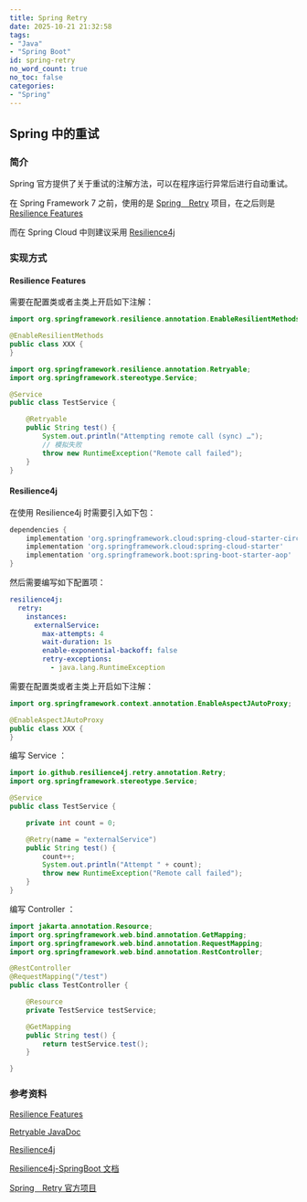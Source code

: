 ```yaml
---
title: Spring Retry
date: 2025-10-21 21:32:58
tags:
- "Java"
- "Spring Boot"
id: spring-retry
no_word_count: true
no_toc: false
categories: 
- "Spring"
---
```


## Spring 中的重试

### 简介

Spring 官方提供了关于重试的注解方法，可以在程序运行异常后进行自动重试。

在 Spring Framework 7 之前，使用的是 [Spring　Retry](https://github.com/spring-projects/spring-retry) 项目，在之后则是 [Resilience Features](https://docs.spring.io/spring-framework/reference/7.0-SNAPSHOT/core/resilience.html)

而在 Spring Cloud 中则建议采用 [Resilience4j](https://resilience4j.readme.io/) 

### 实现方式

#### Resilience Features

需要在配置类或者主类上开启如下注解：

```java
import org.springframework.resilience.annotation.EnableResilientMethods;

@EnableResilientMethods
public class XXX {
}
```

```java
import org.springframework.resilience.annotation.Retryable;
import org.springframework.stereotype.Service;

@Service
public class TestService {

    @Retryable
    public String test() {
        System.out.println("Attempting remote call (sync) …");
        // 模拟失败
        throw new RuntimeException("Remote call failed");
    }
}
```

#### Resilience4j

在使用 Resilience4j 时需要引入如下包：

```groovy
dependencies {
    implementation 'org.springframework.cloud:spring-cloud-starter-circuitbreaker-resilience4j'
    implementation 'org.springframework.cloud:spring-cloud-starter'
    implementation 'org.springframework.boot:spring-boot-starter-aop'
}
```

然后需要编写如下配置项：

```yaml
resilience4j:
  retry:
    instances:
      externalService:
        max-attempts: 4
        wait-duration: 1s
        enable-exponential-backoff: false
        retry-exceptions:
          - java.lang.RuntimeException
```

需要在配置类或者主类上开启如下注解：

```java
import org.springframework.context.annotation.EnableAspectJAutoProxy;

@EnableAspectJAutoProxy
public class XXX {
}
```

编写 Service ：

```java
import io.github.resilience4j.retry.annotation.Retry;
import org.springframework.stereotype.Service;

@Service
public class TestService {

    private int count = 0;

    @Retry(name = "externalService")
    public String test() {
        count++;
        System.out.println("Attempt " + count);
        throw new RuntimeException("Remote call failed");
    }
}
```

编写 Controller ：

```java
import jakarta.annotation.Resource;
import org.springframework.web.bind.annotation.GetMapping;
import org.springframework.web.bind.annotation.RequestMapping;
import org.springframework.web.bind.annotation.RestController;

@RestController
@RequestMapping("/test")
public class TestController {

    @Resource
    private TestService testService;

    @GetMapping
    public String test() {
        return testService.test();
    }

}
```

### 参考资料

[Resilience Features](https://docs.spring.io/spring-framework/reference/7.0-SNAPSHOT/core/resilience.html)

[Retryable JavaDoc](https://docs.spring.io/spring-framework/docs/7.0.0-SNAPSHOT/javadoc-api/org/springframework/resilience/annotation/Retryable.html)

[Resilience4j](https://resilience4j.readme.io/)

[Resilience4j-SpringBoot 文档](https://resilience4j.readme.io/docs/getting-started-3)

[Spring　Retry 官方项目](https://github.com/spring-projects/spring-retry)
